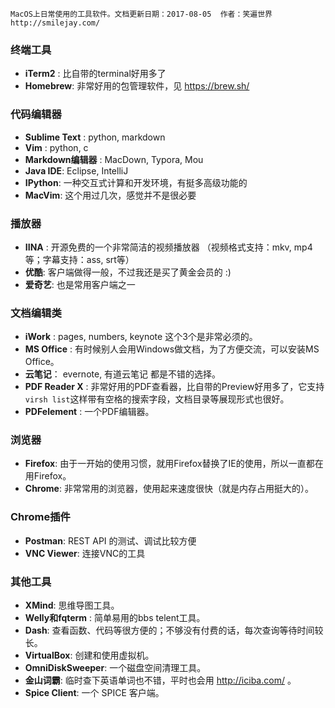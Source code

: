 ```shell
MacOS上日常使用的工具软件。文档更新日期：2017-08-05  作者：笑遍世界  http://smilejay.com/
```



### 终端工具

* **iTerm2** : 比自带的terminal好用多了
* **Homebrew**: 非常好用的包管理软件，见 https://brew.sh/

### 代码编辑器
* **Sublime Text** : python, markdown
* **Vim** : python, c
* **Markdown编辑器** : MacDown, Typora, Mou
* **Java IDE**: Eclipse, IntelliJ
* **IPython**: 一种交互式计算和开发环境，有挺多高级功能的
* **MacVim**: 这个用过几次，感觉并不是很必要

### 播放器
* **IINA** : 开源免费的一个非常简洁的视频播放器 （视频格式支持：mkv, mp4等；字幕支持：ass, srt等）
* **优酷**: 客户端做得一般，不过我还是买了黄金会员的 :)
* **爱奇艺**: 也是常用客户端之一

### 文档编辑类
* **iWork** : pages, numbers, keynote 这个3个是非常必须的。
* **MS Office** : 有时候别人会用Windows做文档，为了方便交流，可以安装MS Office。
* **云笔记**： evernote, 有道云笔记 都是不错的选择。
* **PDF Reader X** : 非常好用的PDF查看器，比自带的Preview好用多了，它支持```virsh list```这样带有空格的搜索字段，文档目录等展现形式也很好。 
* **PDFelement** : 一个PDF编辑器。

### 浏览器

- **Firefox**: 由于一开始的使用习惯，就用Firefox替换了IE的使用，所以一直都在用Firefox。
- **Chrome**: 非常常用的浏览器，使用起来速度很快（就是内存占用挺大的）。

### Chrome插件

* **Postman**: REST API 的测试、调试比较方便
* **VNC Viewer**: 连接VNC的工具

### 其他工具

* **XMind**: 思维导图工具。
* **Welly和fqterm** : 简单易用的bbs telent工具。
* **Dash**: 查看函数、代码等很方便的；不够没有付费的话，每次查询等待时间较长。
* **VirtualBox**: 创建和使用虚拟机。
* **OmniDiskSweeper**: 一个磁盘空间清理工具。
* **金山词霸**: 临时查下英语单词也不错，平时也会用 http://iciba.com/ 。
* **Spice Client**: 一个 SPICE 客户端。 
